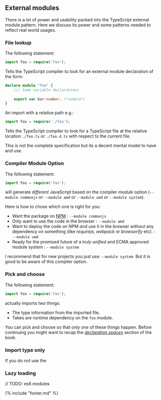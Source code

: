 ## External modules
There is a lot of power and usability packed into the TypeScript external module pattern. Here we discuss its power and some patterns needed to reflect real world usages.

### File lookup
The following statement: 

```ts
import foo = require('foo');
```

Tells the TypeScript compiler to look for an external module declaration of the form: 

```ts
declare module "foo" {
    /// Some variable declarations
    
    export var bar:number; /*sample*/
}
``` 
An import with a relative path e.g.: 

```ts
import foo = require('./foo');
```
Tells the TypeScript compiler to look for a TypeScript file at the relative location `./foo.ts` or `./foo.d.ts` with respect to the current file.

This is not the complete specification but its a decent mental model to have and use.

### Compiler Module Option
The following statement:

```ts
import foo = require('foo');
```

will generate *different* JavaScript based on the compiler *module* option (`--module commonjs` or `--module amd` or `--module umd` or `--module system`).

Here is how to chose which one is right for you: 

* Want the package on [NPM](http://npmjs.com) : `--module commonjs`
* Only want to use the code in the browser : `--module amd`
* Want to deploy the code on NPM *and* use it in the browser *without* any dependency on something (like *requirejs*, *webpack* or *browserify* etc). : `--module umd`
* Ready for the promised future of a *truly unified* and ECMA approved module system : `--module system`

I recommend that for new projects you just use `--module system`. But it is good to be aware of this compiler option.

### Pick and choose 
The following statement:

```ts
import foo = require('foo');
```

actually imports *two* things: 
* The type information from the imported file.
* Takes are runtime dependency on the `foo` module.

You can pick and choose so that only *one* of these things happen. Before continuing you might want to recap the [*declaration spaces*](docs/project/declarationspaces.md) section of the book.

### Import type only

If you do not use the 

### Lazy loading


// TODO: es6 modules

{% include "footer.md" %}
